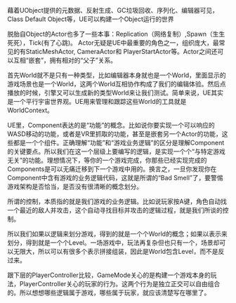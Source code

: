 藉着UObject提供的元数据、反射生成、GC垃圾回收、序列化、编辑器可见，Class Default Object等，UE可以构建一个Object运行的世界

脱胎自Object的Actor也多了一些本事：Replication（网络复制）,Spawn（生生死死），Tick(有了心跳)。
Actor无疑是UE中最重要的角色之一，组织庞大，最常见的有StaticMeshActor, CameraActor和 PlayerStartActor等。Actor之间还可以互相“嵌套”，拥有相对的“父子”关系。

首先World就不是只有一种类型，比如编辑器本身就也是一个World，里面显示的游戏场景也是一个World，这两个World互相协作构成了我们的编辑体验。然后点播放的时候，引擎又可以生成新的类型World来让我们测试。简单来说，UE其实是一个平行宇宙世界观。UE用来管理和跟踪这些World的工具就是WorldContext。

UE里，Component表达的是“功能”的概念。比如说你要实现一个可以响应的WASD移动的功能，或者是VR里抓取的功能，甚至是嵌套另一个Actor的功能，这些都是一个个组件。正确理解“功能”和“游戏业务逻辑”的区分是理解Component的关键要点。所以我们在这一个层级上要编写的逻辑，是实现一个个“与特定游戏无关”的功能。理想情况下，等你的一个游戏完成，你那些已经实现完成的Components是可以无痛迁移到下一个游戏中用的。换言之，一旦你发现你在Component中含有游戏的业务逻辑代码，这就是所谓的“Bad Smell”了，要警惕游戏架构是否恰当，是否没有很清晰的概念划分。

所谓的控制，本质指的就是我们游戏的业务逻辑。比如说玩家按A键，角色自动找一个最近的敌人并攻击，这个自动寻找目标并攻击的逻辑过程，就是我们所谈的控制。

所以我们如果以逻辑来划分游戏，得到的就是一个个World的概念；如果以表示来划分，得到就是一个个Level。一场游戏中，玩法再复杂但也只有一个，场景却可以无限大，所以可以有很多个表示拼接组装，因此是World包含Level，而不是反过来。

跟下层的PlayerController比较，GameMode关心的是构建一个游戏本身的玩法，PlayerController关心的玩家的行为。这两个行为是独立正交可以自由组合的。所以想想哪些逻辑属于游戏，哪些属于玩家，就应该清楚写在哪里了。

